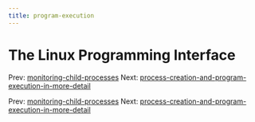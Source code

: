 ```yaml
---
title: program-execution
---
```




# The Linux Programming Interface

Prev:
[monitoring-child-processes](monitoring-child-processes.md)
Next:
[process-creation-and-program-execution-in-more-detail](process-creation-and-program-execution-in-more-detail.md)

Prev:
[monitoring-child-processes](monitoring-child-processes.md)
Next:
[process-creation-and-program-execution-in-more-detail](process-creation-and-program-execution-in-more-detail.md)
